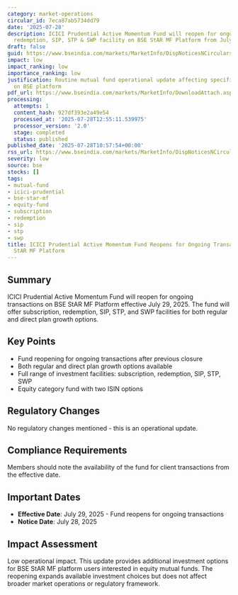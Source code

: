 ```yaml
---
category: market-operations
circular_id: 7eca87ab5734dd79
date: '2025-07-28'
description: ICICI Prudential Active Momentum Fund will reopen for ongoing subscription,
  redemption, SIP, STP & SWP facility on BSE StAR MF Platform from July 29, 2025.
draft: false
guid: https://www.bseindia.com/markets/MarketInfo/DispNoticesNCirculars.aspx?Noticeid={B664F28B-1192-4BA5-BB26-782A251552B2}&noticeno=20250728-23&dt=07/28/2025&icount=23&totcount=54&flag=0
impact: low
impact_ranking: low
importance_ranking: low
justification: Routine mutual fund operational update affecting specific fund availability
  on BSE platform
pdf_url: https://www.bseindia.com/markets/MarketInfo/DownloadAttach.aspx?id=20250728-23&attachedId=
processing:
  attempts: 1
  content_hash: 927df393e2a49e54
  processed_at: '2025-07-28T12:55:11.539975'
  processor_version: '2.0'
  stage: completed
  status: published
published_date: '2025-07-28T10:57:54+00:00'
rss_url: https://www.bseindia.com/markets/MarketInfo/DispNoticesNCirculars.aspx?Noticeid={B664F28B-1192-4BA5-BB26-782A251552B2}&noticeno=20250728-23&dt=07/28/2025&icount=23&totcount=54&flag=0
severity: low
source: bse
stocks: []
tags:
- mutual-fund
- icici-prudential
- bse-star-mf
- equity-fund
- subscription
- redemption
- sip
- stp
- swp
title: ICICI Prudential Active Momentum Fund Reopens for Ongoing Transactions on BSE
  StAR MF Platform
---
```


## Summary

ICICI Prudential Active Momentum Fund will reopen for ongoing transactions on BSE StAR MF Platform effective July 29, 2025. The fund will offer subscription, redemption, SIP, STP, and SWP facilities for both regular and direct plan growth options.

## Key Points

- Fund reopening for ongoing transactions after previous closure
- Both regular and direct plan growth options available
- Full range of investment facilities: subscription, redemption, SIP, STP, SWP
- Equity category fund with two ISIN options

## Regulatory Changes

No regulatory changes mentioned - this is an operational update.

## Compliance Requirements

Members should note the availability of the fund for client transactions from the effective date.

## Important Dates

- **Effective Date**: July 29, 2025 - Fund reopens for ongoing transactions
- **Notice Date**: July 28, 2025

## Impact Assessment

Low operational impact. This update provides additional investment options for BSE StAR MF platform users interested in equity mutual funds. The reopening expands available investment choices but does not affect broader market operations or regulatory framework.